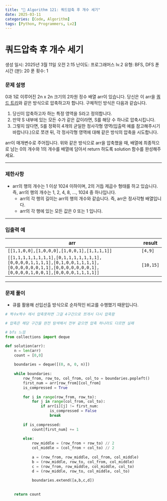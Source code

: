 ```yaml
---
title: "🧠 Algorithm 121: 쿼드압축 후 개수 세기"
date: 2025-03-11
categories: [Code, Algorithm]
tags: [Python, Programmers, Lv2]
---
```


# 쿼드압축 후 개수 세기

생성 일시: 2025년 3월 11일 오전 2:15
난이도: 프로그래머스 lv.2
유형: BFS, DFS
푼 시간 (분): 20
푼 횟수: 1

### **문제 설명**

0과 1로 이루어진 2n x 2n 크기의 2차원 정수 배열 arr이 있습니다. 당신은 이 arr을 [쿼드 트리](https://en.wikipedia.org/wiki/Quadtree)와 같은 방식으로 압축하고자 합니다. 구체적인 방식은 다음과 같습니다.

1. 당신이 압축하고자 하는 특정 영역을 S라고 정의합니다.
2. 만약 S 내부에 있는 모든 수가 같은 값이라면, S를 해당 수 하나로 압축시킵니다.
3. 그렇지 않다면, S를 정확히 4개의 균일한 정사각형 영역(입출력 예를 참고해주시기 바랍니다.)으로 쪼갠 뒤, 각 정사각형 영역에 대해 같은 방식의 압축을 시도합니다.

arr이 매개변수로 주어집니다. 위와 같은 방식으로 arr을 압축했을 때, 배열에 최종적으로 남는 0의 개수와 1의 개수를 배열에 담아서 return 하도록 solution 함수를 완성해주세요.

---

### 제한사항

- arr의 행의 개수는 1 이상 1024 이하이며, 2의 거듭 제곱수 형태를 하고 있습니다. 즉, arr의 행의 개수는 1, 2, 4, 8, ..., 1024 중 하나입니다.
    - arr의 각 행의 길이는 arr의 행의 개수와 같습니다. 즉, arr은 정사각형 배열입니다.
    - arr의 각 행에 있는 모든 값은 0 또는 1 입니다.

---

### 입출력 예

| arr | result |
| --- | --- |
| `[[1,1,0,0],[1,0,0,0],[1,0,0,1],[1,1,1,1]]` | `[4,9]` |
| `[[1,1,1,1,1,1,1,1],[0,1,1,1,1,1,1,1],[0,0,0,0,1,1,1,1],[0,1,0,0,1,1,1,1],[0,0,0,0,0,0,1,1],[0,0,0,0,0,0,0,1],[0,0,0,0,1,0,0,1],[0,0,0,0,1,1,1,1]]` | `[10,15]` |

---

### 문제 풀이

- 큐를 활용해 선입선출 방식으로 순차적인 비교를 수행했기 때문입니다.

```python
# 짝수x짝수 에서 압축못하면 그걸 4구간으로 쪼개서 다시 압축함

# 압축은 해당 구간을 완전 탐색해서 전부 같으면 압축 하나라도 다르면 실패

# bfs 느낌
from collections import deque

def solution(arr):
    n = len(arr)
    count = [0,0]
    
    boundaries = deque([(0, n, 0, n)])
    
    while boundaries:
        row_from, row_to, col_from, col_to = boundaries.popleft()
        first_num = arr[row_from][col_from]
        is_compressed = True
        
        for i in range(row_from, row_to):
            for j in range(col_from, col_to):
                if arr[i][j] != first_num:
                    is_compressed = False
                    break
                    
        if is_compressed:
            count[first_num] += 1
        
        else:
            row_middle = (row_from + row_to) // 2
            col_middle = (col_from + col_to) // 2
            
            a = (row_from, row_middle, col_from, col_middle)
            b = (row_middle, row_to, col_from, col_middle)
            c = (row_from, row_middle, col_middle, col_to)
            d = (row_middle, row_to, col_middle, col_to)
            
            boundaries.extend([a,b,c,d])
        
        
    return count
```